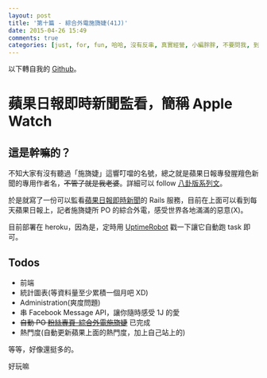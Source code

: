 ```yaml
---
layout: post
title: '第十篇 - 綜合外電施旖婕(41J)'
date: 2015-04-26 15:49
comments: true
categories: [just, for, fun, 哈哈, 沒有反串, 真實經營, 小編胖胖, 不要問我, 到底是誰, 我會被打, 哈哈哈哈]
---
```

以下轉自我的 [Github](https://github.com/Yukaii/Apple-Watch)。

蘋果日報即時新聞監看，簡稱 Apple Watch
================

## 這是幹嘛的？
不知大家有沒有聽過「施旖婕」這響叮噹的名號，總之就是蘋果日報專發腥羶色新聞的專用作者名，<del>不管了就是我老婆</del>。詳細可以 follow [八卦版系列文](https://www.ptt.cc/bbs/Gossiping/M.1429255977.A.672.html)。

於是就寫了一份可以監看[蘋果日報即時新聞](http://appledaily.com.tw/realtimenews/section/new/)的 Rails 服務，目前在上面可以看到每天蘋果日報上，記者施旖婕所 PO 的綜合外電，感受世界各地滿滿的惡意(X)。

目前部署在 heroku，因為是，定時用 [UptimeRobot](posts/261901/eighth-get-free-heroku-app-does-not-automatically-shut-down) 戳一下讓它自動跑 task 即可。

## Todos

* 前端
* 統計圖表(等資料量至少累積一個月吧 XD)
* Administration(爽度問題)
* 串 Facebook Message API，讓你隨時感受 1J 的愛
* <del>自動 PO [粉絲專頁-綜合外電施旖婕](https://www.facebook.com/ShiYiJieJournalist)</del> 已完成
* 熱門度(自動更新蘋果上面的熱門度，加上自己站上的)

等等，好像還挺多的。

好玩嘛
